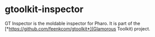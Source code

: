 # gtoolkit-inspector
GT Inspector is the moldable inspector for Pharo. It is part of the [*https://github.com/feenkcom/gtoolkit*](Glamorous Toolkit) project.

